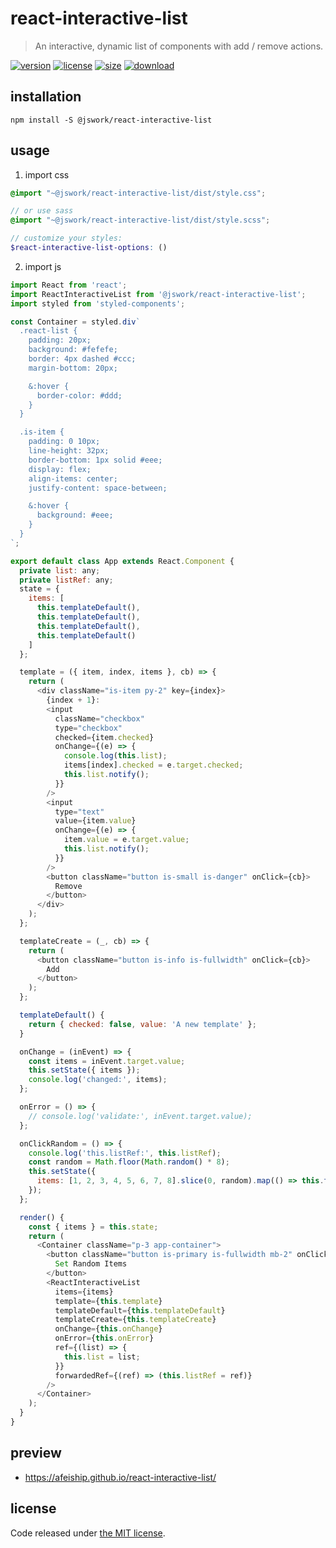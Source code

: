 # react-interactive-list
> An interactive, dynamic list of components with add / remove actions.

[![version][version-image]][version-url]
[![license][license-image]][license-url]
[![size][size-image]][size-url]
[![download][download-image]][download-url]

## installation
```shell
npm install -S @jswork/react-interactive-list
```

## usage
1. import css
  ```scss
  @import "~@jswork/react-interactive-list/dist/style.css";

  // or use sass
  @import "~@jswork/react-interactive-list/dist/style.scss";

  // customize your styles:
  $react-interactive-list-options: ()
  ```
2. import js
  ```js
  import React from 'react';
  import ReactInteractiveList from '@jswork/react-interactive-list';
  import styled from 'styled-components';

  const Container = styled.div`
    .react-list {
      padding: 20px;
      background: #fefefe;
      border: 4px dashed #ccc;
      margin-bottom: 20px;

      &:hover {
        border-color: #ddd;
      }
    }

    .is-item {
      padding: 0 10px;
      line-height: 32px;
      border-bottom: 1px solid #eee;
      display: flex;
      align-items: center;
      justify-content: space-between;

      &:hover {
        background: #eee;
      }
    }
  `;

  export default class App extends React.Component {
    private list: any;
    private listRef: any;
    state = {
      items: [
        this.templateDefault(),
        this.templateDefault(),
        this.templateDefault(),
        this.templateDefault()
      ]
    };

    template = ({ item, index, items }, cb) => {
      return (
        <div className="is-item py-2" key={index}>
          {index + 1}:
          <input
            className="checkbox"
            type="checkbox"
            checked={item.checked}
            onChange={(e) => {
              console.log(this.list);
              items[index].checked = e.target.checked;
              this.list.notify();
            }}
          />
          <input
            type="text"
            value={item.value}
            onChange={(e) => {
              item.value = e.target.value;
              this.list.notify();
            }}
          />
          <button className="button is-small is-danger" onClick={cb}>
            Remove
          </button>
        </div>
      );
    };

    templateCreate = (_, cb) => {
      return (
        <button className="button is-info is-fullwidth" onClick={cb}>
          Add
        </button>
      );
    };

    templateDefault() {
      return { checked: false, value: 'A new template' };
    }

    onChange = (inEvent) => {
      const items = inEvent.target.value;
      this.setState({ items });
      console.log('changed:', items);
    };

    onError = () => {
      // console.log('validate:', inEvent.target.value);
    };

    onClickRandom = () => {
      console.log('this.listRef:', this.listRef);
      const random = Math.floor(Math.random() * 8);
      this.setState({
        items: [1, 2, 3, 4, 5, 6, 7, 8].slice(0, random).map(() => this.templateDefault())
      });
    };

    render() {
      const { items } = this.state;
      return (
        <Container className="p-3 app-container">
          <button className="button is-primary is-fullwidth mb-2" onClick={this.onClickRandom}>
            Set Random Items
          </button>
          <ReactInteractiveList
            items={items}
            template={this.template}
            templateDefault={this.templateDefault}
            templateCreate={this.templateCreate}
            onChange={this.onChange}
            onError={this.onError}
            ref={(list) => {
              this.list = list;
            }}
            forwardedRef={(ref) => (this.listRef = ref)}
          />
        </Container>
      );
    }
  }

  ```

## preview
- https://afeiship.github.io/react-interactive-list/

## license
Code released under [the MIT license](https://github.com/afeiship/react-interactive-list/blob/master/LICENSE.txt).

[version-image]: https://img.shields.io/npm/v/@jswork/react-interactive-list
[version-url]: https://npmjs.org/package/@jswork/react-interactive-list

[license-image]: https://img.shields.io/npm/l/@jswork/react-interactive-list
[license-url]: https://github.com/afeiship/react-interactive-list/blob/master/LICENSE.txt

[size-image]: https://img.shields.io/bundlephobia/minzip/@jswork/react-interactive-list
[size-url]: https://github.com/afeiship/react-interactive-list/blob/master/dist/react-interactive-list.min.js

[download-image]: https://img.shields.io/npm/dm/@jswork/react-interactive-list
[download-url]: https://www.npmjs.com/package/@jswork/react-interactive-list
